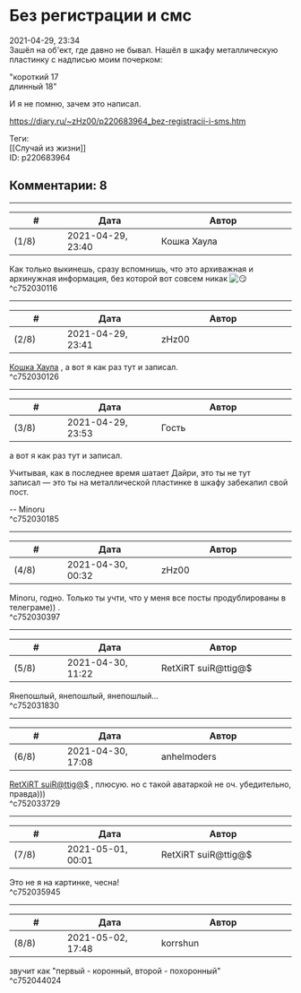 Без регистрации и смс
=====================

  
2021-04-29, 23:34  
 Зашёл на об'ект, где давно не бывал. Нашёл в шкафу металлическую пластинку с надписью моим почерком:   
   
 "короткий 17   
 длинный 18"   
   
 И я не помню, зачем это написал.   
  
<https://diary.ru/~zHz00/p220683964_bez-registracii-i-sms.htm>  
  
Теги:  
[[Случай из жизни]]  
ID: p220683964  


Комментарии: 8
--------------

  


---



|         #         |              Дата              |                     Автор                     |           ID           |
| --- | --- | --- | --- |
| (1/8) | 2021-04-29, 23:40 | Кошка Хаула | c752030116 |

  
 Как только выкинешь, сразу вспомнишь, что это архиважная и архинужная информация, без которой вот совсем никак ![:smirk:](/picture/3222534.gif)   
 ^c752030116

---



|         #         |              Дата              |                     Автор                     |           ID           |
| --- | --- | --- | --- |
| (2/8) | 2021-04-29, 23:41 | zHz00 | c752030126 |

  
  [Кошка Хаула](https://rianna88.diary.ru "Старое логово дракона")  , а вот я как раз тут и записал.   
 ^c752030126

---



|         #         |              Дата              |                     Автор                     |           ID           |
| --- | --- | --- | --- |
| (3/8) | 2021-04-29, 23:53 | Гость | c752030185 |

  
  а вот я как раз тут и записал.    
   
 Учитывая, как в последнее время шатает Дайри, это ты не тут записал — это ты на металлической пластинке в шкафу забекапил свой пост.   
   
 -- Minoru   
 ^c752030185

---



|         #         |              Дата              |                     Автор                     |           ID           |
| --- | --- | --- | --- |
| (4/8) | 2021-04-30, 00:32 | zHz00 | c752030397 |

  
 Minoru, годно. Только ты учти, что у меня все посты продублированы в телеграме)) .   
 ^c752030397

---



|         #         |              Дата              |                     Автор                     |           ID           |
| --- | --- | --- | --- |
| (5/8) | 2021-04-30, 11:22 | RetXiRT suiR@ttig@$ | c752031830 |

  
 Янепошлый, янепошлый, янепошлый...   
 ^c752031830

---



|         #         |              Дата              |                     Автор                     |           ID           |
| --- | --- | --- | --- |
| (6/8) | 2021-04-30, 17:08 | anhelmoders | c752033729 |

  
  [RetXiRT suiR@ttig@$](https://Hellspawn.diary.ru "Atomicautionuclear")  , плюсую. но с такой аватаркой не оч. убедительно, правда)))   
 ^c752033729

---



|         #         |              Дата              |                     Автор                     |           ID           |
| --- | --- | --- | --- |
| (7/8) | 2021-05-01, 00:01 | RetXiRT suiR@ttig@$ | c752035945 |

  
 Это не я на картинке, чесна!   
 ^c752035945

---



|         #         |              Дата              |                     Автор                     |           ID           |
| --- | --- | --- | --- |
| (8/8) | 2021-05-02, 17:48 | korrshun | c752044024 |

  
 звучит как "первый - коронный, второй - похоронный"   
 ^c752044024